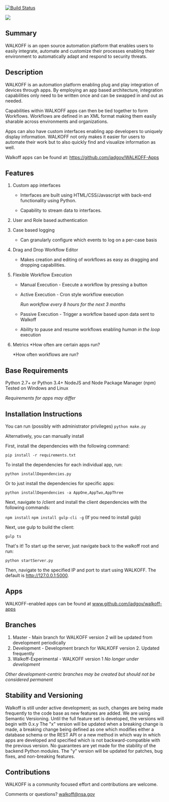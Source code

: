 [![Build Status](https://travis-ci.org/iadgov/WALKOFF.svg?branch=master)](https://travis-ci.org/iadgov/WALKOFF)

<img src="https://iadgov.github.io/WALKOFF/files/images/flyingLogoWithTextSmall.png">

## Summary
WALKOFF is an open source automation platform that enables users to easily integrate, automate and customize their processes enabling their environment to automatically adapt and respond to security threats.   

## Description
WALKOFF is an automation platform enabling plug and play integration of devices through apps.  By employing an app based architecture, integration capabilities only need to be written once and can be swapped in and out as needed. 

Capabilities within WALKOFF apps can then be tied together to form Workflows.  Workflows are defined in an XML format making them easily sharable across environments and organizations.  

Apps can also have custom interfaces enabling app developers to uniquely display information.  WALKOFF not only makes it easier for users to automate their work but to also quickly find and visualize information as well.

Walkoff apps can be found at: https://github.com/iadgov/WALKOFF-Apps

## Features 
1. Custom app interfaces
    *  Interfaces are built using HTML/CSS/Javascript with back-end functionality using Python. 

    *  Capability to stream data to interfaces.

2. User and Role based authentication
  
3. Case based logging 
    * Can granularly configure which events to log on a per-case basis

4. Drag and Drop Workflow Editor
    * Makes creation and editing of workflows as easy as dragging and dropping capabilities.
    
5. Flexible Workflow Execution
    * Manual Execution - Execute a workflow by pressing a button
    * Active Execution - Cron style workflow execution
    
        *Run workflow every 8 hours for the next 3 months*
    
    * Passive Execution - Trigger a workflow based upon data sent to Walkoff
    
    * Ability to pause and resume workflows enabling *human in the loop* execution

7. Metrics
    *How often are certain apps run? 
    
    *How often workflows are run? 
    
## Base Requirements
Python 2.7+ or Python 3.4+
NodeJS and Node Package Manager (npm)
Tested on Windows and Linux 

*Requirements for apps may differ* 

## Installation Instructions
You can run (possibly with administrator privileges)
   `python make.py`

Alternatively, you can manually install

First, install the dependencies with the following command:

   `pip install -r requirements.txt`
   
To install the dependencies for each individual app, run:

   `python installDependencies.py`
   
Or to just install the dependencies for specific apps:

   `python installDependencies -a AppOne,AppTwo,AppThree`

Next, navigate to /client and install the client dependencies with the following commands:

   `npm install`
   `npm install gulp-cli -g` (If you need to install gulp)

Next, use gulp to build the client:

   `gulp ts`

That's it! To start up the server, just navigate back to the walkoff root and run:

   `python startServer.py` 
   
Then, navigate to the specified IP and port to start using WALKOFF. The default is http://127.0.0.1:5000.

## Apps
WALKOFF-enabled apps can be found at www.github.com/iadgov/walkoff-apps

## Branches
1. Master - Main branch for WALKOFF version 2 will be updated from development periodically
2. Development - Development branch for WALKOFF version 2.  Updated frequently
3. Walkoff-Experimental - WALKOFF version 1  *No longer under development*

*Other development-centric branches may be created but should not be considered permanent* 

## Stability and Versioning
Walkoff is still under active development; as such, changes are being made frequently to the code base as new features
are added. We are using Semantic Versioning. Until the full feature set is developed, the versions will begin with 0.x.y
The "x" version will be updated when a breaking change is made, a breaking change being defined as one which modifies
either a database schema or the REST API or a new method in which way in which apps are developed and specified which
is not backward-compatible with the previous version. No guarantees are yet made for the stability of the backend
Python modules. The "y" version will be updated for patches, bug fixes, and non-breaking features.

## Contributions
WALKOFF is a community focused effort and contributions are welcome.  

Comments or questions?  walkoff@nsa.gov 
